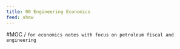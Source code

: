 ```yaml
---
title: 00 Engineering Economics
feed: show
---
```


#MOC / `for economics notes with focus on petroleum fiscal and engineering`

